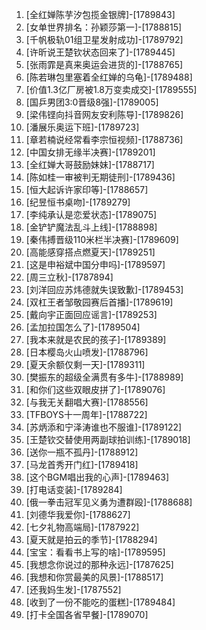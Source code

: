 
1. [全红婵陈芋汐包揽金银牌]-[1789843]
1. [女单世界排名：孙颖莎第一]-[1788815]
1. [千帆极轨01组卫星发射成功]-[1789792]
1. [许昕说王楚钦状态回来了]-[1789445]
1. [张雨霏是真来奥运会进货的]-[1788765]
1. [陈若琳包里塞着全红婵的乌龟]-[1789488]
1. [价值1.3亿厂房被1.8万变卖成交]-[1789555]
1. [国乒男团3:0晋级8强]-[1789005]
1. [梁伟铿向抖音网友安利陈导]-[1789826]
1. [潘展乐奥运下班]-[1789723]
1. [章若楠说经常看李宗恒视频]-[1788736]
1. [中国女排无缘半决赛]-[1789201]
1. [全红婵大哥鼓励妹妹]-[1788717]
1. [陈如桂一审被判无期徒刑]-[1789436]
1. [恒大起诉许家印等]-[1788657]
1. [纪昱恒书桌吻]-[1789279]
1. [李纯承认是恋爱状态]-[1789075]
1. [金铲铲魔法乱斗上线]-[1788898]
1. [秦伟搏晋级110米栏半决赛]-[1789609]
1. [高能感穿搭点燃夏天]-[1789251]
1. [这是申裕斌中国分申吗]-[1789597]
1. [周三立秋]-[1787894]
1. [刘洋回应苏炜德就失误致歉]-[1789453]
1. [双杠王者邹敬园赛后首播]-[1789619]
1. [戴向宇正面回应谣言]-[1789253]
1. [孟加拉国怎么了]-[1789504]
1. [我本来就是农民的孩子]-[1789389]
1. [日本樱岛火山喷发]-[1788796]
1. [夏天余额仅剩一天]-[1789311]
1. [樊振东的超级全满贯有多牛]-[1788989]
1. [和你们这些双眼皮拼了]-[1789076]
1. [与我无关翻唱大赛]-[1788556]
1. [TFBOYS十一周年]-[1788722]
1. [苏炳添和宁泽涛谁也不服谁]-[1789122]
1. [王楚钦交替使用两副球拍训练]-[1789018]
1. [送你一瓶不孤丹]-[1788912]
1. [马龙首秀开门红]-[1789418]
1. [这个BGM唱出我的心声]-[1789463]
1. [打电话变装]-[1789284]
1. [俄一拳击冠军见义勇为遭群殴]-[1788688]
1. [刘德华我爱你]-[1788627]
1. [七夕礼物高端局]-[1787922]
1. [夏天就是拍云的季节]-[1788294]
1. [宝宝：看看书上写的啥]-[1789595]
1. [我想念你说过的那种永远]-[1787625]
1. [我想和你赏最美的风景]-[1788517]
1. [还我妈生发]-[1787552]
1. [收到了一份不能吃的蛋糕]-[1789484]
1. [打卡全国各省早餐]-[1789070]